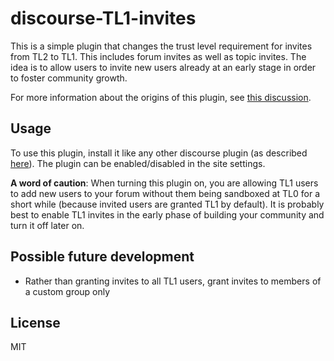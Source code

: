 # discourse-TL1-invites

This is a simple plugin that changes the trust level requirement for invites from TL2 to TL1. This includes forum invites as well as topic invites. The idea is to allow users to invite new users already at an early stage in order to foster community growth.

For more information about the origins of this plugin, see [this discussion](https://meta.discourse.org/t/hack-to-enable-invitations-for-trust-level-1-users/44103/?u=tophee).

## Usage
To use this plugin, install it like any other discourse plugin (as described [here](https://meta.discourse.org/t/install-a-plugin/19157/?u=tophee)). The plugin can be enabled/disabled in the site settings.

**A word of caution**: When turning this plugin on, you are allowing TL1 users to add new users to your forum without them being sandboxed at TL0 for a short while (because invited users are granted TL1 by default). It is probably best to enable TL1 invites in the early phase of building your community and turn it off later on.

## Possible future development
* Rather than granting invites to all TL1 users, grant invites to members of a custom group only

## License
MIT

